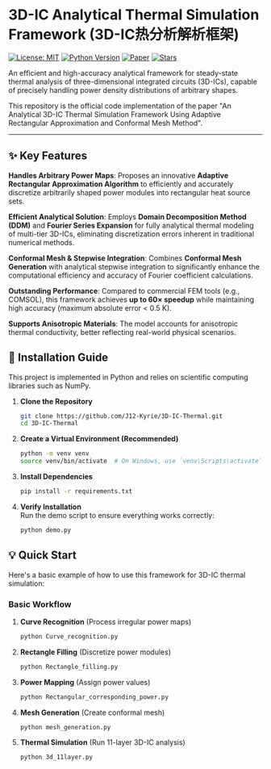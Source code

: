 # 3D-IC Analytical Thermal Simulation Framework (3D-IC热分析解析框架)

[![License: MIT](https://img.shields.io/badge/License-MIT-yellow.svg)](https://opensource.org/licenses/MIT)
[![Python Version](https://img.shields.io/badge/python-3.8%2B-blue.svg)](https://www.python.org/downloads/)
[![Paper](https://img.shields.io/badge/paper-TVLSI'25-b31b1b.svg)](https://ieeexplore.ieee.org/xpl/RecentIssue.jsp?punumber=9444)
[![Stars](https://img.shields.io/github/stars/J12-Kyrie/3D-IC-Thermal?style=social)](https://github.com/J12-Kyrie/3D-IC-Thermal/stargazers)

An efficient and high-accuracy analytical framework for steady-state thermal analysis of three-dimensional integrated circuits (3D-ICs), capable of precisely handling power density distributions of arbitrary shapes.

This repository is the official code implementation of the paper "An Analytical 3D-IC Thermal Simulation Framework Using Adaptive Rectangular Approximation and Conformal Mesh Method".

---

## ✨ Key Features  

**Handles Arbitrary Power Maps**: Proposes an innovative **Adaptive Rectangular Approximation Algorithm** to efficiently and accurately discretize arbitrarily shaped power modules into rectangular heat source sets.  

**Efficient Analytical Solution**: Employs **Domain Decomposition Method (DDM)** and **Fourier Series Expansion** for fully analytical thermal modeling of multi-tier 3D-ICs, eliminating discretization errors inherent in traditional numerical methods.  

**Conformal Mesh & Stepwise Integration**: Combines **Conformal Mesh Generation** with analytical stepwise integration to significantly enhance the computational efficiency and accuracy of Fourier coefficient calculations.  

**Outstanding Performance**: Compared to commercial FEM tools (e.g., COMSOL), this framework achieves **up to 60× speedup** while maintaining high accuracy (maximum absolute error < 0.5 K).  

**Supports Anisotropic Materials**: The model accounts for anisotropic thermal conductivity, better reflecting real-world physical scenarios.


## 🚀 Installation Guide  

This project is implemented in Python and relies on scientific computing libraries such as NumPy.  

1. **Clone the Repository**  
    ```bash
    git clone https://github.com/J12-Kyrie/3D-IC-Thermal.git  
    cd 3D-IC-Thermal  
    ```  

2. **Create a Virtual Environment (Recommended)**  
    ```bash
    python -m venv venv  
    source venv/bin/activate  # On Windows, use `venv\Scripts\activate`  
    ```  

3. **Install Dependencies**  
    ```bash
    pip install -r requirements.txt  
    ```  

4. **Verify Installation**  
    Run the demo script to ensure everything works correctly:  
    ```bash
    python demo.py  
    ```  

## 💡 Quick Start

Here's a basic example of how to use this framework for 3D-IC thermal simulation:

### Basic Workflow
1. **Curve Recognition** (Process irregular power maps)
   ```bash
   python Curve_recognition.py
   ```

2. **Rectangle Filling** (Discretize power modules)
   ```bash
   python Rectangle_filling.py
   ```

3. **Power Mapping** (Assign power values)
   ```bash
   python Rectangular_corresponding_power.py
   ```

4. **Mesh Generation** (Create conformal mesh)
   ```bash
   python mesh_generation.py
   ```

5. **Thermal Simulation** (Run 11-layer 3D-IC analysis)
   ```bash
   python 3d_11layer.py
   ```